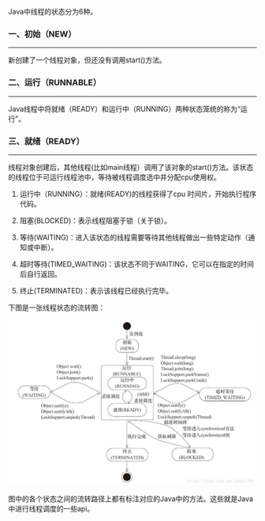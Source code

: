Java中线程的状态分为6种。

### 一、初始（NEW）

---

新创建了一个线程对象，但还没有调用start()方法。



### 二、运行（RUNNABLE）

---

Java线程中将就绪（READY）和运行中（RUNNING）两种状态笼统的称为“运行”。



### 三、就绪（READY）

---

线程对象创建后，其他线程(比如main线程）调用了该对象的start()方法。该状态的线程位于可运行线程池中，等待被线程调度选中并分配cpu使用权。

1. 运行中（RUNNING）：就绪(READY)的线程获得了cpu 时间片，开始执行程序代码。

1. 阻塞(BLOCKED)：表示线程阻塞于锁（关于锁）。
2. 等待(WAITING)：进入该状态的线程需要等待其他线程做出一些特定动作（通知或中断）。
3. 超时等待(TIMED_WAITING)：该状态不同于WAITING，它可以在指定的时间后自行返回。
4. 终止(TERMINATED)：表示该线程已经执行完毕。

下图是一张线程状态的流转图：

![](img/e6c9d24egy1h0vco9fpb2j20w30lfgmt.jpg)

图中的各个状态之间的流转路径上都有标注对应的Java中的方法。这些就是Java中进行线程调度的一些api。 